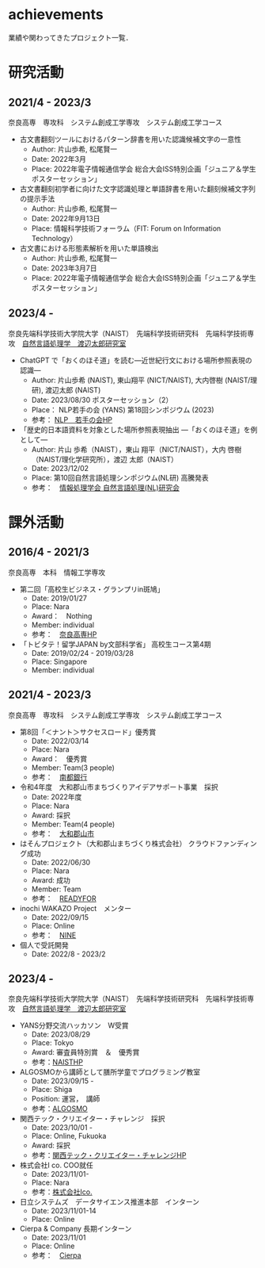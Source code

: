 # achievements
業績や関わってきたプロジェクト一覧．

# 研究活動
## 2021/4 - 2023/3
奈良高専　専攻科　システム創成工学専攻　システム創成工学コース
- 古文書翻刻ツールにおけるパターン辞書を用いた認識候補文字の一意性
  - Author: 片山歩希, 松尾賢一
  - Date: 2022年3月
  - Place: 2022年電子情報通信学会 総合大会ISS特別企画「ジュニア＆学生ポスターセッション」
- 古文書翻刻初学者に向けた文字認識処理と単語辞書を用いた翻刻候補文字列の提示手法
  - Author: 片山歩希, 松尾賢一
  - Date: 2022年9月13日
  - Place: 情報科学技術フォーラム（FIT: Forum on Information Technology）
- 古文書における形態素解析を用いた単語検出
  - Author: 片山歩希, 松尾賢一
  - Date: 2023年3月7日
  - Place: 2022年電子情報通信学会 総合大会ISS特別企画「ジュニア＆学生ポスターセッション」

## 2023/4 -
奈良先端科学技術大学院大学（NAIST）　先端科学技術研究科　先端科学技術専攻　[自然言語処理学　渡辺太郎研究室](https://nlp.naist.jp/ja/)
- ChatGPT で「おくのほそ道」を読む―近世紀行文における場所参照表現の認識―
  - Author: 片山歩希 (NAIST), 東山翔平 (NICT/NAIST), 大内啓樹 (NAIST/理研), 渡辺太郎 (NAIST)
  - Date: 2023/08/30 ポスターセッション（2）
  - Place： NLP若手の会 (YANS) 第18回シンポジウム (2023)
  - 参考： [NLP　若手の会HP](https://yans.anlp.jp/entry/yans2023program#1400-1500-%E3%83%9D%E3%82%B9%E3%82%BF%E3%83%BC%E3%82%BB%E3%83%83%E3%82%B7%E3%83%A7%E3%83%B3-2)
- 「歴史的日本語資料を対象とした場所参照表現抽出 —「おくのほそ道」を例として—
  - Author: 片山 歩希（NAIST），東山 翔平（NICT/NAIST），大内 啓樹（NAIST/理化学研究所），渡辺 太郎（NAIST）
  - Date: 2023/12/02 
  - Place: 第10回自然言語処理シンポジウム(NL研) 高騰発表
  - 参考：　[情報処理学会 自然言語処理(NL)研究会](https://sites.google.com/sig-nl.ipsj.or.jp/sig-nl/home?authuser=0)

# 課外活動
## 2016/4 - 2021/3
奈良高専　本科　情報工学専攻
- 第二回「高校生ビジネス・グランプリin斑鳩」
  - Date: 2019/01/27
  - Place: Nara
  - Award：　Nothing
  - Member: individual
  - 参考：　[奈良高専HP](https://www.nara-k.ac.jp/contribution/2019/01/-2in20181-2912171in2-1in.html)
- 「トビタテ！留学JAPAN by文部科学省」 高校生コース第4期
  - Date: 2019/02/24 - 2019/03/28
  - Place: Singapore
  - Member: individual

## 2021/4 - 2023/3
奈良高専　専攻科　システム創成工学専攻　システム創成工学コース
- 第8回「＜ナント＞サクセスロード」優秀賞
  - Date: 2022/03/14
  - Place: Nara
  - Award：　優秀賞
  - Member: Team(3 people)
  - 参考：　[南都銀行](https://www.nantobank.co.jp/news/pdf/news2203141.pdf)
- 令和4年度　大和郡山市まちづくりアイデアサポート事業　採択
  - Date: 2022年度
  - Place: Nara
  - Award: 採択
  - Member: Team(4 people)
  - 参考：　[大和郡山市](https://www.city.yamatokoriyama.lg.jp/material/files/group/2/groupR04.pdf)
- はそんプロジェクト（大和郡山まちづくり株式会社） クラウドファンディング成功
  - Date: 2022/06/30
  - Place: Nara
  - Award: 成功
  - Member: Team
  - 参考：　[READYFOR](https://readyfor.jp/projects/yamatokoriyama_hason)
- inochi WAKAZO Project　メンター
  - Date: 2022/09/15
  - Place: Online
  - 参考：　[NINE](https://nine-naist.org/news/20220911_seeds_day/)
- 個人で受託開発
  - Date: 2022/8 - 2023/2

## 2023/4 -
奈良先端科学技術大学院大学（NAIST）　先端科学技術研究科　先端科学技術専攻　[自然言語処理学　渡辺太郎研究室](https://nlp.naist.jp/ja/)
- YANS分野交流ハッカソン　W受賞
  - Date: 2023/08/29
  - Place: Tokyo
  - Award: 審査員特別賞　＆　優秀賞
  - 参考：[NAISTHP](https://ico-2021.jp/](http://isw3.naist.jp/IS/PubWG/Events-ja/2023/award20230829_katayama.html)http://isw3.naist.jp/IS/PubWG/Events-ja/2023/award20230829_katayama.html)
- ALGOSMOから講師として膳所学童でプログラミング教室
  - Date: 2023/09/15 -
  - Place: Shiga
  - Position: 運営，　講師
  - 参考：[ALGOSMO](https://four-forest-c7b.notion.site/ALGOSMO-a16609730ad64d4fb280f73d5e812475)
- 関西テック・クリエイター・チャレンジ　採択
  - Date: 2023/10/01 -
  - Place: Online, Fukuoka
  - Award: 採択
  - 参考：[関西テック・クリエイター・チャレンジHP](https://kansai-tcc.dle.or.jp/)
- 株式会社I co. COO就任
  - Date: 2023/11/01-
  - Place: Nara
  - 参考：[株式会社Ico.](https://ico-2021.jp/)
- 日立システムズ　データサイエンス推進本部　インターン
  - Date: 2023/11/01-14
  - Place: Online
- Cierpa & Company 長期インターン
  - Date: 2023/11/01
  - Place: Online
  - 参考：　[Cierpa](https://cierpa.co.jp/)
